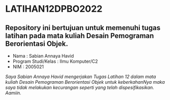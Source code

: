 # LATIHAN12DPBO2022
Repository ini bertujuan untuk memenuhi tugas latihan pada mata kuliah Desain Pemograman Berorientasi Objek. 
------------------

- Nama : Sabian Annaya Havid
- Program Studi/Kelas : Ilmu Komputer/C2
- NIM : 2005021

*Saya Sabian Annaya Havid mengerjakan Tugas Latihan 12 dalam mata kuliah Desain Pemograman Berorientasi Objek untuk keberkahanNya maka saya tidak melakukan kecurangan seperti yang telah dispesifikasikan. Aamiin.*
